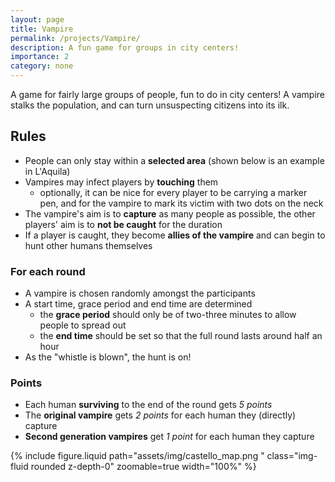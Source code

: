 ```yaml
---
layout: page
title: Vampire
permalink: /projects/Vampire/
description: A fun game for groups in city centers!
importance: 2
category: none
---
```


A game for fairly large groups of people, fun to do in city centers!
A vampire stalks the population, and can turn unsuspecting citizens into its ilk.

## Rules

- People can only stay within a **selected area** (shown below is an example in L'Aquila)
- Vampires may infect players by **touching** them
  - optionally, it can be nice for every player to be carrying a marker pen, and for the vampire to mark its victim with two dots on the neck
- The vampire's aim is to **capture** as many people as possible,
  the other players' aim is to **not be caught** for the duration
- If a player is caught, they become **allies of the vampire** and can begin to
  hunt other humans themselves

### For each round

- A vampire is chosen randomly amongst the participants
- A start time, grace period and end time are determined
  - the **grace period** should only be of two-three minutes to allow people to spread out
  - the **end time** should be set so that the full round lasts around half an hour
- As the "whistle is blown", the hunt is on!

### Points

- Each human **surviving** to the end of the round gets _5 points_
- The **original vampire** gets _2 points_ for each human they (directly) capture
- **Second generation vampires** get _1 point_ for each human they capture

{% include figure.liquid path="assets/img/castello_map.png
" class="img-fluid rounded z-depth-0" zoomable=true width="100%" %}
